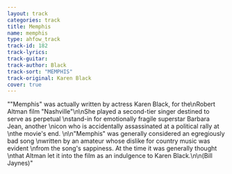 ```yaml
---
layout: track
categories: track
title: Memphis
name: memphis
type: ahfow_track
track-id: 182
track-lyrics: 
track-guitar: 
track-author: Black
track-sort: "MEMPHIS"
track-original: Karen Black
cover: true
---
```

"&quot;Memphis&quot; was actually written by actress Karen Black, for the\nRobert Altman film &quot;Nashville&quot;\n\nShe played a second-tier singer destined to serve as perpetual \nstand-in for emotionally fragile superstar Barbara Jean, another \nicon who is accidentally assassinated at a political rally at \nthe movie's end. \n\n&quot;Memphis&quot; was generally considered an egregiously bad song \nwritten by an amateur whose dislike for country music was evident \nfrom the song's sappiness. At the time it was generally thought \nthat Altman let it into the film as an indulgence to Karen Black.\n\n(Bill Jaynes)"